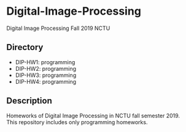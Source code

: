 # Digital-Image-Processing
Digital Image Processing Fall 2019 NCTU

## Directory
* DIP-HW1: programming
* DIP-HW2: programming
* DIP-HW3: programming
* DIP-HW4: programming

## Description
Homeworks of Digital Image Processing in NCTU fall semester 2019.</br>
This repository includes only programming homeworks.
